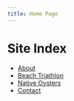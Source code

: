 ```yaml
---
title: Home Page
---
```


# Site Index

* [About](about.md)
* [Beach Triathlon](projects/beach-triathlon.md)
* [Native Oysters](projects/oysters.md)
* [Contact](contact.md)







